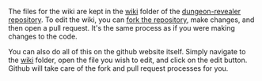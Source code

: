 The files for the wiki are kept in the [wiki](https://github.com/dungeon-revealer/dungeon-revealer/tree/master/wiki) folder of the [dungeon-revealer repository](https://github.com/dungeon-revealer/dungeon-revealer/).
To edit the wiki, you can [fork the repository](https://github.com/dungeon-revealer/dungeon-revealer/fork), make changes, and then open a pull request.
It's the same process as if you were making changes to the code.


You can also do all of this on the github website itself.
Simply navigate to the [wiki](https://github.com/dungeon-revealer/dungeon-revealer/tree/master/wiki) folder, open the file you wish to edit, and click on the edit button.
Github will take care of the fork and pull request processes for you.
